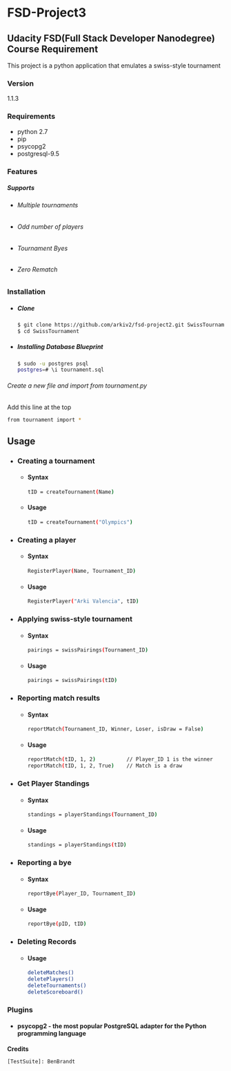 # FSD-Project3
## Udacity FSD(Full Stack Developer Nanodegree) Course Requirement 
This project is a python application that emulates a swiss-style tournament

### Version
1.1.3

### Requirements
* python 2.7
* pip
* psycopg2
* postgresql-9.5

### Features
##### Supports
* ###### Multiple tournaments
* ###### Odd number of players
* ###### Tournament Byes
* ###### Zero Rematch


### Installation
* ##### Clone
    ```sh
    $ git clone https://github.com/arkiv2/fsd-project2.git SwissTournament
    $ cd SwissTournament
    ```
* ##### Installing Database Blueprint
    ```sh
    $ sudo -u postgres psql
    postgres=# \i tournament.sql
    ```
    
###### Create a new file and import from tournament.py
Add this line at the top
```sh
from tournament import *
```

## Usage
* ### Creating a tournament
    * #### Syntax
        ```sh
        tID = createTournament(Name)
        ```
    * #### Usage
        ```sh
        tID = createTournament("Olympics")
        ```

* ### Creating a player
    * #### Syntax
        ```sh
        RegisterPlayer(Name, Tournament_ID)
        ```
    * #### Usage
        ```sh
        RegisterPlayer("Arki Valencia", tID)
        ```

* ### Applying swiss-style tournament
    * #### Syntax
        ```sh
        pairings = swissPairings(Tournament_ID)
        ```
    * #### Usage
        ```sh
        pairings = swissPairings(tID)
        ```

* ### Reporting match results
    * #### Syntax
        ```sh
        reportMatch(Tournament_ID, Winner, Loser, isDraw = False)
        ```
    * #### Usage
        ```sh
        reportMatch(tID, 1, 2)          // Player_ID 1 is the winner
        reportMatch(tID, 1, 2, True)    // Match is a draw
        ```

* ### Get Player Standings
    * #### Syntax
        ```sh
        standings = playerStandings(Tournament_ID)
        ```
    * #### Usage
        ```sh
        standings = playerStandings(tID)
        ```

* ### Reporting a bye
    * #### Syntax
        ```sh
        reportBye(Player_ID, Tournament_ID)
        ```
    * #### Usage
        ```sh
        reportBye(pID, tID)
        ```
        
* ### Deleting Records
    * #### Usage
        ```sh
        deleteMatches()
        deletePlayers()
        deleteTournaments()
        deleteScoreboard()
        ```

### Plugins
* #### psycopg2 - the most popular PostgreSQL adapter for the Python programming language


**Credits**

    [TestSuite]: BenBrandt
